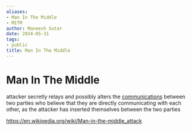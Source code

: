 ```yaml
---
aliases:
- Man In The Middle
- MITM
author: Maneesh Sutar
date: 2024-05-31
tags:
- public
title: Man In The Middle
---
```


# Man In The Middle

attacker secretly relays and possibly alters the [communications](https://en.wikipedia.org/wiki/Data_communication "Data communication") between two parties who believe that they are directly communicating with each other, as the attacker has inserted themselves between the two parties

<https://en.wikipedia.org/wiki/Man-in-the-middle_attack>
